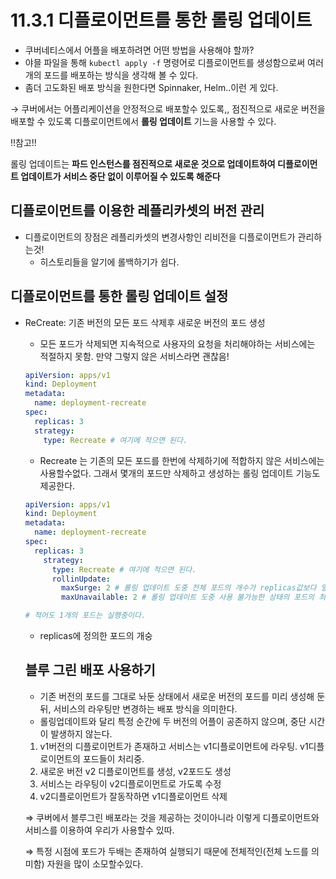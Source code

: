 # 11.3.1 디플로이먼트를 통한 롤링 업데이트

- 쿠버네티스에서 어플을 배포하려면 어떤 방법을 사용해야 할까?
- 야믈 파일을 통해 `kubectl apply -f` 명령어로 디플로이먼트를 생성함으로써 여러 개의 포드를 배포하는 방식을 생각해 볼 수 있다.
- 좀더 고도화된 배포 방식을 원한다면 Spinnaker, Helm..이런 게 있다.

→ 쿠버에서는 어플리케이션을 안정적으로 배포할수 있도록,, 점진적으로 새로운 버전을 배포할 수 있도록 디플로이먼트에서 **롤링 업데이트** 기느을 사용할 수 있다.

!!참고!!

롤링 업데이트는 **파드 인스턴스를 점진적으로 새로운 것으로 업데이트하여 디플로이먼트 업데이트가 서비스 중단 없이 이루어질 수 있도록 해준다**

## 디플로이먼트를 이용한 레플리카셋의 버전 관리

- 디플로이먼트의 장점은 레플리카셋의 변경사항인 리비전을 디플로이먼트가 관리하는것!
    - 히스토리들을 알기에 롤백하기가 쉽다.

## 디플로이먼트를 통한 롤링 업데이트 설정

- ReCreate: 기존 버전의 모든 포드 삭제후 새로운 버전의 포드 생성
    - 모든 포드가 삭제되면 지속적으로 사용자의 요청을 처리해야하는 서비스에는 적절하지 못함. 만약 그렇지 않은 서비스라면 괜찮음!
    
    ```yaml
    apiVersion: apps/v1
    kind: Deployment
    metadata:
      name: deployment-recreate
    spec:
      replicas: 3
      strategy:
        type: Recreate # 여기에 적으면 된다. 
    ```
    
    - Recreate 는 기존의 모든 포드를 한번에 삭제하기에 적합하지 않은 서비스에는 사용할수없다. 그래서 몇개의 포드만 삭제하고 생성하는 롤링 업데이트 기능도 제공한다.
    
    ```yaml
    apiVersion: apps/v1
    kind: Deployment
    metadata:
      name: deployment-recreate
    spec:
      replicas: 3
        strategy:
    	  type: Recreate # 여기에 적으면 된다. 
    	  rollinUpdate:
    	    maxSurge: 2 # 롤링 업데이트 도중 전체 포드의 개수가 replicas값보다 얼마나 많이 존재할수있는지. 여기서는 롤링 업데이트 도중 총 5개의 포드가 존재할수있다.
    		maxUnavailable: 2 # 롤링 업데이트 도중 사용 불가능한 상태의 포드의 최대 개수.. 이거보다 더 많은 포드가 사용 불가능중일수 없다.
   
   # 적어도 1개의 포드는 실행중이다.
    ```
    
    - replicas에 정의한 포드의 개숭
    
    ## 블루 그린 배포 사용하기
    
    - 기존 버전의 포드를 그대로 놔둔 상태에서 새로운 버전의 포드를 미리 생성해 둔 뒤, 서비스의 라우팅만 변경하는 배포 방식을 의미한다.
    - 롤링업데이트와 달리 특정 순간에 두 버전의 어플이 공존하지 않으며, 중단 시간이 발생하지 않는다.
    
    1. v1버전의 디플로이먼트가 존재하고 서비스는 v1디플로이먼트에 라우팅. v1디플로이먼트의 포드들이 처리중.
    2. 새로운 버전 v2 디플로이먼트를 생성, v2포드도 생성
    3. 서비스는 라우팅이 v2디플로이먼트로 가도록 수정
    4. v2디플로이먼트가 잘동작하면  v1디플로이먼트 삭제
    
    ⇒ 쿠버에서 블루그린 배포라는 것을 제공하는 것이아니라 이렇게 디플로이먼트와 서비스를 이용하여 우리가 사용할수 있따.
    
    ⇒ 특정 시점에 포드가 두배는 존재하여 실행되기 때문에 전체적인(전체 노드를 의미함) 자원을 많이 소모할수있다.
